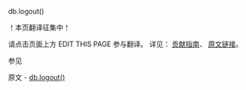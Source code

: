  db.logout()

 ！本页翻译征集中！

请点击页面上方 EDIT THIS PAGE 参与翻译。
详见：
[贡献指南]( https://github.com/whaleal/MongoDB-Manual-zh/blob/master/CONTRIBUTING.md )、
[原文链接](  https://docs.mongodb.com/manual/reference/method/db.logout/  )。

 参见

原文 - [db.logout()]( https://docs.mongodb.com/manual/reference/method/db.logout/ )

